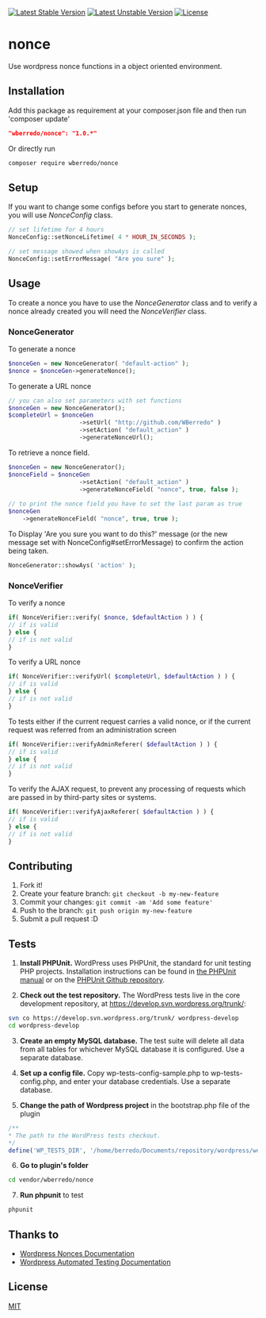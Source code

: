 [![Latest Stable Version](https://poser.pugx.org/wberredo/nonce/v/stable)](https://packagist.org/packages/wberredo/nonce)
[![Latest Unstable Version](https://poser.pugx.org/wberredo/nonce/v/unstable)](https://packagist.org/packages/wberredo/nonce)
[![License](https://poser.pugx.org/wberredo/nonce/license)](https://packagist.org/packages/wberredo/nonce)

# nonce
Use wordpress nonce functions in a object oriented environment.

## Installation

Add this package as requirement at your composer.json file and
then run 'composer update'
```json
"wberredo/nonce": "1.0.*"
```

Or directly run
```bash
composer require wberredo/nonce
```

## Setup

If you want to change some configs before you start to generate
nonces, you will use *NonceConfig* class.
```php
// set lifetime for 4 hours
NonceConfig::setNonceLifetime( 4 * HOUR_IN_SECONDS );

// set message showed when showAys is called
NonceConfig::setErrorMessage( "Are you sure" );
```

## Usage
To create a nonce you have to use the *NonceGenerator* class and
to verify a nonce already created you will need the *NonceVerifier*
class.

### NonceGenerator
To generate a nonce
```php
$nonceGen = new NonceGenerator( "default-action" );
$nonce = $nonceGen->generateNonce();
```

To generate a URL nonce
```php
// you can also set parameters with set functions
$nonceGen = new NonceGenerator();
$completeUrl = $nonceGen
                    ->setUrl( "http://github.com/WBerredo" )
                    ->setAction( "default_action" )
                    ->generateNonceUrl();
```

To retrieve a nonce field.
```php
$nonceGen = new NonceGenerator();
$nonceField = $nonceGen
                    ->setAction( "default_action" )
                    ->generateNonceField( "nonce", true, false );
                    
// to print the nonce field you have to set the last param as true
$nonceGen
    ->generateNonceField( "nonce", true, true );
```

To  Display 'Are you sure you want to do this?' message
(or the new message set with NonceConfig#setErrorMessage)
to confirm the action being taken.
```php
NonceGenerator::showAys( 'action' );
```
### NonceVerifier
To verify a nonce
```php
if( NonceVerifier::verify( $nonce, $defaultAction ) ) {
// if is valid
} else {
// if is not valid
}
```

To verify a URL nonce
```php
if( NonceVerifier::verifyUrl( $completeUrl, $defaultAction ) ) { 
// if is valid
} else {
// if is not valid
}
```

To tests either if the current request carries a valid nonce,
or if the current request was referred from an administration screen
```php
if( NonceVerifier::verifyAdminReferer( $defaultAction ) ) {
// if is valid
} else {
// if is not valid
}
```

To verify the AJAX request, to prevent any processing of
requests which are passed in by third-party sites or systems.
```php
if( NonceVerifier::verifyAjaxReferer( $defaultAction ) ) {
// if is valid
} else {
// if is not valid
}
```

## Contributing

1. Fork it!
2. Create your feature branch: `git checkout -b my-new-feature`
3. Commit your changes: `git commit -am 'Add some feature'`
4. Push to the branch: `git push origin my-new-feature`
5. Submit a pull request :D

## Tests

1. **Install PHPUnit.** WordPress uses PHPUnit, the standard for unit 
testing PHP projects. Installation instructions can be found in
[the PHPUnit manual](https://phpunit.de/manual/current/en/installation.html) 
or on the [PHPUnit Github repository](https://github.com/sebastianbergmann/phpunit#readme).

2. **Check out the test repository.** The WordPress tests live in 
the core development repository, 
at https://develop.svn.wordpress.org/trunk/:
  ```bash
  svn co https://develop.svn.wordpress.org/trunk/ wordpress-develop
  cd wordpress-develop
  ```

3. **Create an empty MySQL database.** The test suite will delete all 
data from all tables for whichever MySQL database it is configured.
Use a separate database.

4. **Set up a config file.** Copy wp-tests-config-sample.php 
to wp-tests-config.php, and enter your database credentials.
Use a separate database.

5. **Change the path of Wordpress project** in the bootstrap.php file of the plugin
  ```php
  /**
  * The path to the WordPress tests checkout.
  */
  define('WP_TESTS_DIR', '/home/berredo/Documents/repository/wordpress/wordpress-develop/tests/phpunit/');
  ```

6. **Go to plugin's folder**
 
  ```bash
  cd vendor/wberredo/nonce
  ```
7. **Run phpunit** to test
  
  ```bash
  phpunit 
  ```

## Thanks to
* [Wordpress Nonces Documentation](https://codex.wordpress.org/WordPress_Nonces)
* [Wordpress Automated Testing Documentation](https://make.wordpress.org/core/handbook/testing/automated-testing/)

## License

[MIT](http://opensource.org/licenses/MIT)
